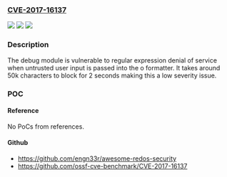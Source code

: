 ### [CVE-2017-16137](https://cve.mitre.org/cgi-bin/cvename.cgi?name=CVE-2017-16137)
![](https://img.shields.io/static/v1?label=Product&message=debug%20node%20module&color=blue)
![](https://img.shields.io/static/v1?label=Version&message=n%2Fa&color=blue)
![](https://img.shields.io/static/v1?label=Vulnerability&message=Denial%20of%20Service%20(CWE-400)&color=brighgreen)

### Description

The debug module is vulnerable to regular expression denial of service when untrusted user input is passed into the o formatter. It takes around 50k characters to block for 2 seconds making this a low severity issue.

### POC

#### Reference
No PoCs from references.

#### Github
- https://github.com/engn33r/awesome-redos-security
- https://github.com/ossf-cve-benchmark/CVE-2017-16137

